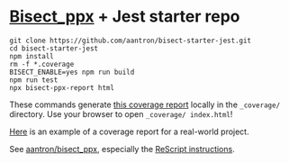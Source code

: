 # [Bisect_ppx][bisect] + Jest starter repo

```
git clone https://github.com/aantron/bisect-starter-jest.git
cd bisect-starter-jest
npm install
rm -f *.coverage
BISECT_ENABLE=yes npm run build
npm run test
npx bisect-ppx-report html
```

These commands generate
[this coverage report](https://aantron.github.io/bisect-starter-jest/) locally
in the `_coverage/` directory. Use your browser to open `_coverage/ index.html`!

[Here][demo] is an example of a coverage report for a real-world project.

See [aantron/bisect_ppx][bisect], especially the
[ReScript instructions][rescript-instructions].

[bisect]: https://github.com/aantron/bisect_ppx
[rescript-instructions]: https://github.com/aantron/bisect_ppx#ReScript
[demo]: https://aantron.github.io/bisect_ppx/demo/
